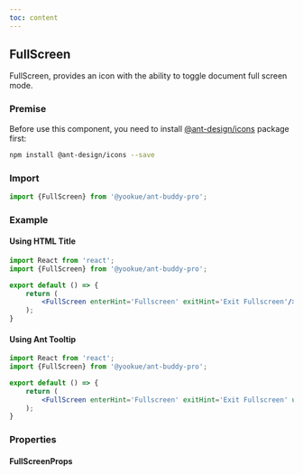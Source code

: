 ```yaml
---
toc: content
---
```


## FullScreen

FullScreen, provides an icon with the ability to toggle document full screen mode.

### Premise

<Alert type='info'>
  Before use this component, you need to install <a href='https://github.com/ant-design/ant-design-icons' target='_blank'>@ant-design/icons</a> package first:
</Alert>

```bash
npm install @ant-design/icons --save
```

### Import

```jsx | pure
import {FullScreen} from '@yookue/ant-buddy-pro';
```

### Example

#### Using HTML Title

```jsx
import React from 'react';
import {FullScreen} from '@yookue/ant-buddy-pro';

export default () => {
    return (
        <FullScreen enterHint='Fullscreen' exitHint='Exit Fullscreen'/>
    );
}
```

#### Using Ant Tooltip

```jsx
import React from 'react';
import {FullScreen} from '@yookue/ant-buddy-pro';

export default () => {
    return (
        <FullScreen enterHint='Fullscreen' exitHint='Exit Fullscreen' useTooltip={true}/>
    );
}
```

### Properties

#### FullScreenProps

<API src="@/field/FullScreen/index.tsx" hideTitle></API>
